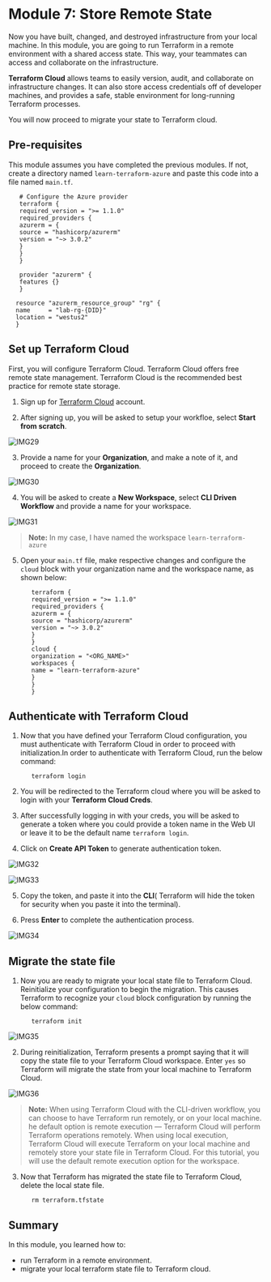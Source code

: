 # Module 7: Store Remote State

Now you have built, changed, and destroyed infrastructure from your local machine. In this module, you are going to run Terraform in a remote environment with a shared access state. This way, your teammates can access and collaborate on  the infrastructure.

**Terraform Cloud** allows teams to easily version, audit, and collaborate on infrastructure changes. It can also store access credentials off of developer machines, and provides a safe, stable environment for long-running Terraform processes.

You will now proceed to migrate your state to Terraform cloud.

## Pre-requisites

This module assumes you have completed the previous modules. If not, create a directory named `learn-terraform-azure` and paste this code into a file named `main.tf`.

   ```
      # Configure the Azure provider
      terraform {
      required_version = ">= 1.1.0"
      required_providers {
      azurerm = {
      source = "hashicorp/azurerm"
      version = "~> 3.0.2"
      }
      }
      }
      
      provider "azurerm" {
      features {}
      }
     
     resource "azurerm_resource_group" "rg" {
     name     = "lab-rg-{DID}"
     location = "westus2"
     }
  ```
  
  ## Set up Terraform Cloud
  
First, you will configure Terraform Cloud. Terraform Cloud offers free remote state management. Terraform Cloud is the recommended best practice for remote state storage.

1. Sign up for [Terraform Cloud](https://app.terraform.io/signup/account) account.

2. After signing up, you will be asked to setup your workfloe, select **Start from scratch**.

![IMG29](https://github.com/SD-14/EduLabs/blob/SD/Hashicorp/Azure/Images/Img29.png)

3. Provide a name for your **Organization**, and make a note of it, and proceed to create the **Organization**.

![IMG30](https://github.com/SD-14/EduLabs/blob/SD/Hashicorp/Azure/Images/Img30.png)

4. You will be asked to create a **New Workspace**, select **CLI Driven Workflow** and provide a name for your workspace.

![IMG31](https://github.com/SD-14/EduLabs/blob/SD/Hashicorp/Azure/Images/Img31.png)
 >**Note:** In my case, I have named the workspace `learn-terraform-azure`

5. Open your `main.tf` file, make respective changes and configure the `cloud` block with your organization name and the workspace name, as shown below:

   ```
      terraform {
      required_version = ">= 1.1.0"
      required_providers {
      azurerm = {
      source = "hashicorp/azurerm"
      version = "~> 3.0.2"
      }
      }
      cloud {
      organization = "<ORG_NAME>"
      workspaces {
      name = "learn-terraform-azure"
      }
      }
      }
   ```
   
## Authenticate with Terraform Cloud

1. Now that you have defined your Terraform Cloud configuration, you must authenticate with Terraform Cloud in order to proceed with initialization.In order to authenticate with Terraform Cloud, run the below command:

   ```
      terraform login
   ```
   
2. You will be redirected to the Terraform cloud where you will be asked to login with your **Terraform Cloud Creds**.

3. After successfully logging in with your creds, you will be asked to generate a token where you could provide a token name in the Web UI or leave it to be the default name `terraform login`.

4. Click on **Create API Token** to generate authentication token.

![IMG32](https://github.com/SD-14/EduLabs/blob/SD/Hashicorp/Azure/Images/Img32.png)

![IMG33](https://github.com/SD-14/EduLabs/blob/SD/Hashicorp/Azure/Images/Img33.png)

5. Copy the token, and paste it into the **CLI**( Terraform will hide the token for security when you paste it into the terminal).

6. Press **Enter** to complete the authentication process.

![IMG34](https://github.com/SD-14/EduLabs/blob/SD/Hashicorp/Azure/Images/Img34.png)

## Migrate the state file

1. Now you are ready to migrate your local state file to Terraform Cloud. Reinitialize your configuration to begin the migration. This causes Terraform to recognize your `cloud` block configuration by running the below command:

   ```
      terraform init
   ```
 ![IMG35](https://github.com/SD-14/EduLabs/blob/SD/Hashicorp/Azure/Images/Img35.png)  
  
2. During reinitialization, Terraform presents a prompt saying that it will copy the state file to your Terraform Cloud workspace. Enter `yes` so Terraform will migrate the state from your local machine to Terraform Cloud.

![IMG36](https://github.com/SD-14/EduLabs/blob/SD/Hashicorp/Azure/Images/Img36.png)

>**Note:** When using Terraform Cloud with the CLI-driven workflow, you can choose to have Terraform run remotely, or on your local machine. he default option is remote execution — Terraform Cloud will perform Terraform operations remotely. When using local execution, Terraform Cloud will execute Terraform on your local machine and remotely store your state file in Terraform Cloud. For this tutorial, you will use the default remote execution option for the workspace.

3. Now that Terraform has migrated the state file to Terraform Cloud, delete the local state file.

   ```
      rm terraform.tfstate
   ```
   
## Summary

In this module, you learned how to:

   - run Terraform in a remote environment.
   - migrate your local terraform state file to Terraform cloud.
